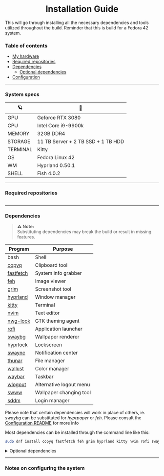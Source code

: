 <h1 align=center>
  Installation Guide
</h1>

This will go through installing all the necessary dependencies and tools utilized throughout the build. Reminder that this is build for a Fedora 42 system.

### Table of contents
* [My hardware](#System-specs)
* [Required repositories](#Required-repositories)
* [Dependencies](#Dependencies)
  * [Optional dependencies](#Optional-dependencies)
* [Configuration](#Notes-on-configuring-the-system)

---

### System specs

|     🪐        |   🚀          |
| ------------- | -------------------------------------------------|
|    GPU        |   Geforce RTX 3080                               |
|    CPU        |   Intel Core i9-9900k                            |
|    MEMORY     |   32GB DDR4                                      |
|    STORAGE    |   11 TB Server + 2 TB SSD + 1 TB HDD             |
|    TERMINAL   |   Kitty                                          |
|    OS         |   Fedora Linux 42                                |
|    WM         |   Hyprland 0.50.1                                |
|    SHELL      |   Fish 4.0.2                                     |

---

### Required repositories

```

```

---

### Dependencies

> **⚠️ Note:**  
> Substituting dependencies may break the build or result in missing features.

| Program                                                        | Purpose                 |
|----------------------------------------------------------------|------------------------ |
| bash                                                           | Shell                   |
| [copyq](https://github.com/hluk/CopyQ/releases/tag/v9.0.0)     | Clipboard tool          |
| [fastfetch](https://github.com/fastfetch-cli/fastfetch/blob/dev/README.md) | System info grabber     |
| [feh](https://feh.finalrewind.org/)                            | Image viewer            |
| [grim](https://man.archlinux.org/man/grim.1.en)                | Screenshot tool         |
| [hyprland](https://wiki.hypr.land/Getting-Started/Master-Tutorial/)  | Window manager          |
| [kitty](https://sw.kovidgoyal.net/kitty/)                      | Terminal                |
| [nvim](https://neovim.io/)                                     | Text editor             |
| [nwg-look](https://nwg-piotr.github.io/nwg-shell/nwg-look.html)  | GTK theming agent       |
| [rofi](https://github.com/davatorium/rofi)                     | Application launcher    |
| [swaybg](https://github.com/swaywm/swaybg/blob/master/README.md)    | Wallpaper renderer      |
| [hyprlock](https://github.com/hyprwm/hyprlock/)                | Lockscreen              |
| [swaync](https://www.mankier.com/1/swaync)                     | Notification center     |
| [thunar](https://github.com/neilbrown/thunar)                  | File manager            |
| [wallust](https://codeberg.org/explosion-mental/wallust)       | Color manager           |
| [waybar](https://github.com/Alexays/Waybar/wiki/Examples)      | Taskbar                 |
| [wlogout](https://github.com/ArtsyMacaw/wlogout/blob/master/README.md)   | Alternative logout menu |
| [swww](https://github.com/LGFae/swww/blob/main/README.md)      | Wallpaper changing tool |
| [sddm](https://github.com/sddm/sddm)                           | Login manager           |


  Please note that certain dependencies will work in place of others, ie. *swaybg* can be substituted for *hyprpaper* or *feh*. Please consult the [Configuration README](https://github.com/hologramkrypt/saturni/blob/master/configs/README.md) for more info
  <p> Most dependencies can be installed through the command line like this: </p>

```bash
sudo dnf install copyq fastfetch feh grim hyprland kitty nvim rofi swaybg hyprlock swaync thunar wallust waybar wlogout swww sddm
```

<details>
  
  <summary> Optional dependencies </summary>
  
<p></p>

> **⚠️ Note:**
> These dependencies are optional, however I do recommend looking into them as they are integrated throughout my theme

| Program                                                    | Purpose                  |
|------------------------------------------------------------|------------------------- |
| [btop](https://www.tecmint.com/btop-system-monitoring-tool-for-linux/)        | Resource monitor         |
| [cava](https://github.com/nerdnoise/cava)                                     | Terminal visualizer      |
| [cmatrix](https://www.cyberciti.biz/open-source/command-line-hacks/matrix-digital-rain-on-linux-macos-unix-terminal/)                                                                 | Terminal matrix effect   |
| [htop](https://www.geeksforgeeks.org/linux-unix/htop-command-in-linux-with-examples/)        | System monitor           |
| [Kvantum](https://github.com/tsujan/Kvantum/blob/master/Kvantum/INSTALL.md)   | Theme manager            |
| [pavucontrol](https://www.freedesktop.org/software/pulseaudio/pavucontrol/)   | Audio device mixer       |
| [xsettingsd](https://wiki.archlinux.org/title/Xsettingsd)                     | GTK settings             |
| [zed](https://zed.dev/)                                                       | Alternative text editor  |

</details>

---

### Notes on configuring the system

 


